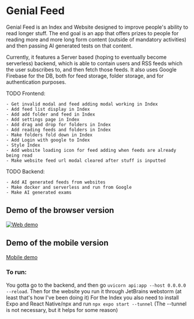 # Genial Feed
Genial Feed is an Index and Website designed to improve people's ability to read longer stuff. The end goal is an app that offers prizes to people for reading more and more long form content (outside of mandatory activities) and then passing AI generated tests on that content.

Currently, it features a Server based (hoping to eventually become serverless) backend, which is able to contain users and RSS feeds which the user subscribes to, and then fetch those feeds.
It also uses Google Firebase for the DB, both for feed storage, folder storage, and for authentication purposes.

TODO Frontend:

	- Get invalid modal and feed adding modal working in Index
	- Add feed list display in Index
	- Add add folder and feed in Index
 	- Add settings page in Index
	- Add drag and drop for folders in Index
	- Add reading feeds and folders in Index
	- Make folders fold down in Index
	- Add Login with google to Index
	- Style Index
	- Add website loading icon for feed adding when feeds are already being read
	- Make website feed url modal cleared after stuff is inputted

TODO Backend:

 	- Add AI generated feeds from websites
	- Make docker and serverless and run from Google
	- Make AI generated exams



## Demo of the browser version
[![Web demo](https://cloud-nxhxe0zhe-hack-club-bot.vercel.app/0screenshot_2024-08-25_224350.png)](https://www.youtube.com/watch?v=ML2GIfpMsqs)

## Demo of the mobile version
[Mobile demo](https://www.youtube.com/shorts/ag2VDNotW9k)

### To run:
You gotta go to the backend, and then go `uvicorn api:app --host 0.0.0.0 --reload`. Then for the website you run it through JetBrains webstorm (at least that's how I've been doing it)
For the Index you also need to install Expo and React Native/npx and run `npx expo start --tunnel` (The --tunnel is not necessary, but it helps for some reason)
